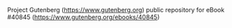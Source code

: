 Project Gutenberg (https://www.gutenberg.org) public repository for eBook #40845 (https://www.gutenberg.org/ebooks/40845)
